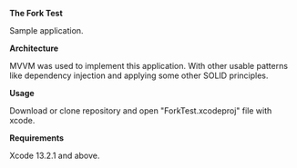 **The Fork Test**

Sample application.

**Architecture**

MVVM was used to implement this application. With other usable patterns like dependency injection and applying some other SOLID principles.

**Usage**

Download or clone repository and open "ForkTest.xcodeproj" file with xcode.

**Requirements**

Xcode 13.2.1 and above.
